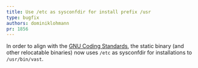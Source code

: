 ```yaml
---
title: Use /etc as sysconfdir for install prefix /usr
type: bugfix
authors: dominiklohmann
pr: 1856
---
```


In order to align with the [GNU Coding
Standards](https://www.gnu.org/prep/standards/html_node/Directory-Variables.html),
the static binary (and other relocatable binaries) now uses `/etc` as
sysconfdir for installations to `/usr/bin/vast`.
